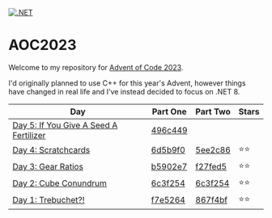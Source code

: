 [![.NET](https://github.com/nateforsyth/AOC2023/actions/workflows/dotnet.yml/badge.svg)](https://github.com/nateforsyth/AOC2023/actions/workflows/dotnet.yml)

# AOC2023

Welcome to my repository for [Advent of Code 2023](https://adventofcode.com/2023).

I'd originally planned to use C++ for this year's Advent, however things have changed in real life and I've instead decided to focus on .NET 8.

| Day | Part One | Part Two | Stars |
| --- | --- | --- | --- |
| [Day 5: If You Give A Seed A Fertilizer](https://github.com/nateforsyth/AOC2023/tree/main/CS/Day5) | [496c449](https://github.com/nateforsyth/AOC2023/commit/496c4491c9a011d4d290d0bd0b9ca94f56ae53d1) |  || ⭐ |
| [Day 4: Scratchcards](https://github.com/nateforsyth/AOC2023/tree/main/CS/DayFour) | [6d5b9f0](https://github.com/nateforsyth/AOC2023/commit/6d5b9f059ac99ed90a57d3f054ac161d979975de) | [5ee2c86](https://github.com/nateforsyth/AOC2023/commit/5ee2c86208984e39c9615035f0247a2b716b8bc4) | ⭐⭐ |
| [Day 3: Gear Ratios](https://github.com/nateforsyth/AOC2023/tree/main/CS/DayThree) | [b5902e7](https://github.com/nateforsyth/AOC2023/commit/b5902e7b28042609e58cad02862d7f27f46de12b) | [f27fed5](https://github.com/nateforsyth/AOC2023/commit/f27fed5738a2a7891a80291ecbe75c57ae0a81b7) | ⭐⭐ |
| [Day 2: Cube Conundrum](https://github.com/nateforsyth/AOC2023/tree/main/CS/DayTwo) | [6c3f254](https://github.com/nateforsyth/AOC2023/commit/6c3f254ab2a7b7e9c4f5eb095390123a61a86c58) | [6c3f254](https://github.com/nateforsyth/AOC2023/commit/6c3f254ab2a7b7e9c4f5eb095390123a61a86c58) | ⭐⭐ |
| [Day 1: Trebuchet?!](https://github.com/nateforsyth/AOC2023/tree/main/CS/DayOne) | [f7e5264](https://github.com/nateforsyth/AOC2023/commit/f7e5264e3f2f55166e58f68e5da14c2fa2e04eda) | [867f4bf](https://github.com/nateforsyth/AOC2023/commit/867f4bf12c917f4aadfc40183e37ab79dc4ddef9) | ⭐⭐ |
